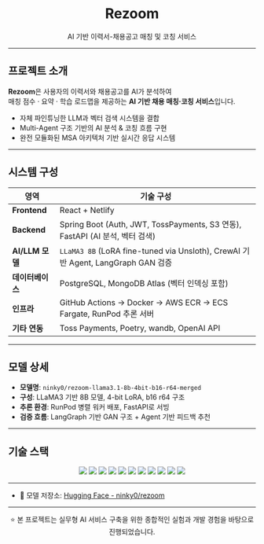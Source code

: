 <div align="center">

<h1>Rezoom</h1>
<p>AI 기반 이력서-채용공고 매칭 및 코칭 서비스</p>


</div>

---

## 프로젝트 소개

**Rezoom**은 사용자의 이력서와 채용공고를 AI가 분석하여  
 매칭 점수 ·  요약 ·  학습 로드맵을 제공하는 **AI 기반 채용 매칭·코칭 서비스**입니다.

- 자체 파인튜닝한 LLM과 벡터 검색 시스템을 결합
- Multi-Agent 구조 기반의 AI 분석 & 코칭 흐름 구현
- 완전 모듈화된 MSA 아키텍처 기반 실시간 응답 시스템

---

## 시스템 구성

| 영역             | 기술 구성                                                                                                                                   |
|------------------|----------------------------------------------------------------------------------------------------------------------------------------------|
| **Frontend**     | React + Netlify                                                                                                                              |
| **Backend**      | Spring Boot (Auth, JWT, TossPayments, S3 연동), FastAPI (AI 분석, 벡터 검색)                                                                 |
| **AI/LLM 모델**  | `LLaMA3 8B` (LoRA fine-tuned via Unsloth), CrewAI 기반 Agent, LangGraph GAN 검증                                                            |
| **데이터베이스** | PostgreSQL, MongoDB Atlas (벡터 인덱싱 포함)                                                                                                 |
| **인프라**       | GitHub Actions → Docker → AWS ECR → ECS Fargate, RunPod 추론 서버                                                                             |
| **기타 연동**    | Toss Payments, Poetry, wandb, OpenAI API                                                                                                      |

---

## 모델 상세

- **모델명**: `ninky0/rezoom-llama3.1-8b-4bit-b16-r64-merged`
- **구성**: LLaMA3 기반 8B 모델, 4-bit LoRA, b16 r64 구조
- **추론 환경**: RunPod 병렬 워커 배포, FastAPI로 서빙
- **검증 흐름**: LangGraph 기반 GAN 구조 + Agent 기반 피드백 추천

---

## 기술 스택

<div align="center">

<img src="https://img.shields.io/badge/React-61DAFB?style=flat-square&logo=React&logoColor=white"/>
<img src="https://img.shields.io/badge/FastAPI-009688?style=flat-square&logo=FastAPI&logoColor=white"/>
<img src="https://img.shields.io/badge/SpringBoot-6DB33F?style=flat-square&logo=SpringBoot&logoColor=white"/>
<img src="https://img.shields.io/badge/PostgreSQL-336791?style=flat-square&logo=PostgreSQL&logoColor=white"/>
<img src="https://img.shields.io/badge/MongoDB-47A248?style=flat-square&logo=MongoDB&logoColor=white"/>
<img src="https://img.shields.io/badge/Docker-2496ED?style=flat-square&logo=Docker&logoColor=white"/>
<img src="https://img.shields.io/badge/AWS_ECS-F8991D?style=flat-square&logo=amazonaws&logoColor=white"/>
<img src="https://img.shields.io/badge/OpenAI-412991?style=flat-square&logo=openai&logoColor=white"/>
<img src="https://img.shields.io/badge/TossPayments-0984E3?style=flat-square&logoColor=white"/>
<img src="https://img.shields.io/badge/Poetry-3D3D3D?style=flat-square&logo=python&logoColor=white"/>
<img src="https://img.shields.io/badge/RunPod-purple?style=flat-square&logo=docker&logoColor=white"/>

</div>

---



- 🤖 모델 저장소: [Hugging Face - ninky0/rezoom](https://huggingface.co/ninky0/rezoom-llama3.1-8b-4bit-b16-r64-merged)


---

<div align="center">

⭐ 본 프로젝트는 실무형 AI 서비스 구축을 위한 종합적인 실험과 개발 경험을 바탕으로 진행되었습니다.

</div>
